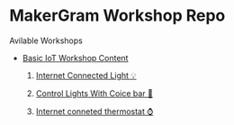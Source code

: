 # MakerGram Workshop Repo

Avilable Workshops

* [Basic IoT Workshop Content](IOT/Basic/README.md)
    
    1. [Internet Connected Light 💡 ](ConnectedLight/readme.md)
    
    2. [Control Lights With Coice bar 🎤](Voicecontrolled_light_adafruitio/README.md)
    
    3. [Internet conneted thermostat ⌚]()